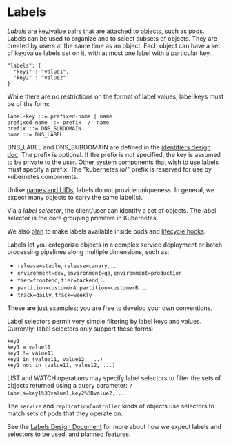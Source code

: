 # Labels

_Labels_ are key/value pairs that are attached to objects, such as pods.
Labels can be used to organize and to select subsets of objects.  They are
created by users at the same time as an object.  Each object can have a set of
key/value labels set on it, with at most one label with a particular key. 
```
"labels": {
  "key1" : "value1",
  "key2" : "value2"
}
```

While there are no restrictions on the format of label values, label keys must be of the form:
```
label-key ::= prefixed-name | name
prefixed-name ::= prefix '/' name
prefix ::= DNS_SUBDOMAIN
name ::= DNS_LABEL
```
DNS_LABEL and DNS_SUBDOMAIN are defined in the [identifiers design doc](/docs/design/identifiers.md). The prefix is optional. If the prefix is not specified, the key is assumed to be private to the user. Other system components that wish to use labels must specify a prefix. The "kubernetes.io/" prefix is reserved for use by kubernetes components.

Unlike [names and UIDs](identifiers.md), labels do not provide uniqueness. In general, we expect many objects to carry the same label(s). 

Via a _label selector_, the client/user can identify a set of objects. The label selector is the core grouping primitive in Kubernetes. 

We also [plan](https://github.com/GoogleCloudPlatform/kubernetes/issues/560) to make labels available inside pods and [lifecycle hooks](container-environment.md).

Labels let you categorize objects in a complex service deployment or batch processing pipelines along multiple
dimensions, such as:
   - `release=stable`, `release=canary`, ...
   - `environment=dev`, `environment=qa`, `environment=production`
   - `tier=frontend`, `tier=backend`, ...
   - `partition=customerA`, `partition=customerB`, ...
   - `track=daily`, `track=weekly`

These are just examples; you are free to develop your own conventions.

Label selectors permit very simple filtering by label keys and values.   Currently, label selectors only support these forms:
```
key1
key1 = value11
key1 != value11
key1 in (value11, value12, ...)
key1 not in (value11, value12, ...)
```

LIST and WATCH operations may specify label selectors to filter the sets of objects returned using a query parameter: `?labels=key1%3Dvalue1,key2%3Dvalue2,...`. 

The `service` and `replicationController` kinds of objects use selectors to match sets of pods that they operate on.

See the [Labels Design Document](./design/labels.md) for more about how we expect labels and selectors to be used, and planned features.
